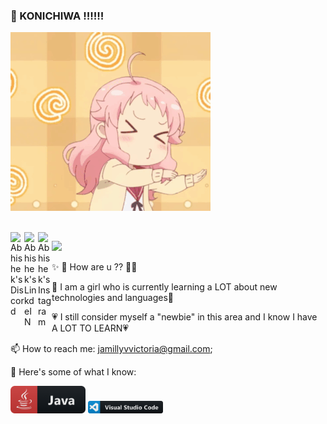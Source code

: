 ### 📣 KONICHIWA ‼️‼️‼️

![Name](https://github.com/jamillyvictoria/jamillyvictoria/blob/master/images/83a8109108991aba8d33375d031199f7259a892dr1-420-376_00.gif?raw=true)


<br/>
<a href="_______">
  <img align="left" alt="Abhishek's Discord" width="22px" src="https://cdn.jsdelivr.net/npm/simple-icons@v3/icons/discord.svg" />
</a>  

<a href="https://www.linkedin.com/in/jamilly-victoria-876a7219a/">
  <img align="left" alt="Abhishek's LinkdeIN" width="22px" src="https://cdn.jsdelivr.net/npm/simple-icons@v3/icons/linkedin.svg" />
</a>

<a href="https://www.instagram.com/angelbaby.core/">
  <img align="left" alt="Abhishek's Instagram" width="22px" src="https://cdn.jsdelivr.net/npm/simple-icons@v3/icons/instagram.svg" />
</a>

![](https://visitor-badge.glitch.me/badge?page_id=jamillyvictoria.jamillyvictoria)


✨ 💬 How are u ?? 💬✨

🍄 I am  a girl who is currently learning a LOT about new technologies and languages🍄

💗 I still consider myself a "newbie" in this area and I know I have A LOT TO LEARN💗

📫 How to reach me: jamillyvvictoria@gmail.com;
<br/>

 💬 Here's some of what I know:

<img src="https://github.com/jamillyvictoria/jamillyvictoria/blob/master/images/icons/java.png" alt="python" width="120" hight="50">
<img src="https://github.com/jamillyvictoria/jamillyvictoria/blob/master/images/icons/visualstudio_code.png" alt="python" width="120" hight="50">


